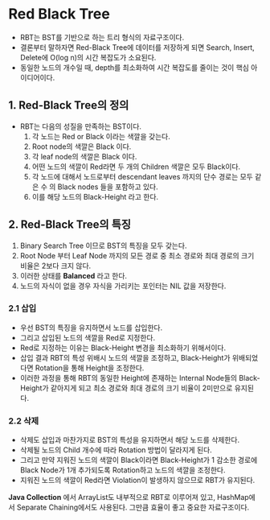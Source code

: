 # Red Black Tree
- RBT는 BST를 기반으로 하는 트리 형식의 자료구조이다.
- 결론부터 말하자면 Red-Black Tree에 데이터를 저장하게 되면 Search, Insert, Delete에 O(log n)의 시간 복잡도가 소요된다.
- 동일한 노드의 개수일 때, depth를 최소화하여 시간 복잡도를 줄이는 것이 핵심 아이디어이다.

## 1. Red-Black Tree의 정의
- RBT는 다음의 성질을 만족하는 BST이다.
  1. 각 노드는 Red or Black 이라는 색깔을 갖는다.
  2. Root node의 색깔은 Black 이다.
  3. 각 leaf node의 색깔은 Black 이다.
  4. 어떤 노드의 색깔이 Red라면 두 개의 Children 색깔은 모두 Black이다.
  5. 각 노드에 대해서 노드로부터 descendant leaves 까지의 단수 경로는 모두 같은 수 의 Black nodes 들을 포함하고 있다.
  6. 이를 해당 노드의 Black-Height 라고 한다.

## 2. Red-Black Tree의 특징
  1. Binary Search Tree 이므로 BST의 특징을 모두 갖는다.
  2. Root Node 부터 Leaf Node 까지의 모든 경로 중 최소 경로와 최대 경로의 크기 비율은 2보다 크지 않다.
  3. 이러한 상태를 **Balanced** 라고 한다.
  4. 노드의 자식이 없을 경우 자식을 가리키는 포인터는 NIL 값을 저장한다.

### 2.1 삽입
- 우선 BST의 특징을 유지하면서 노드를 삽입한다.
- 그리고 삽입된 노드의 색깔을 Red로 지정한다.
- Red로 지정하는 이유는 Black-Height 변경을 최소화하기 위해서이다.
- 삽입 결과 RBT의 특성 위배시 노드의 색깔을 조정하고, Black-Height가 위배되었다면 Rotation을 통해 Height을 조정한다.
- 이러한 과정을 통해 RBT의 동일한 Height에 존재하는 Internal Node들의 Black-Height가 같아지게 되고 최소 경로와 최대 경로의 크기 비율이 2미만으로 유지된다.

### 2.2 삭제
- 삭제도 삽입과 마찬가지로 BST의 특성을 유지하면서 해당 노드를 삭제한다.
- 삭제될 노드의 Child 개수에 따라 Rotation 방법이 달라지게 된다.
- 그리고 만약 지워진 노드의 색깔이 Black이라면 Black-Height가 1 감소한 경로에 Black Node가 1개 추가되도록 Rotation하고 노드의 색깔을 조정한다.
- 지워진 노드의 색깔이 Red라면 Violation이 발생하지 않으므로 RBT가 유지된다.

**Java Collection** 에서 ArrayList도 내부적으로 RBT로 이루어져 있고, HashMap에서 Separate Chaining에서도 사용된다.
그만큼 효율이 좋고 중요한 자료구조이다.
